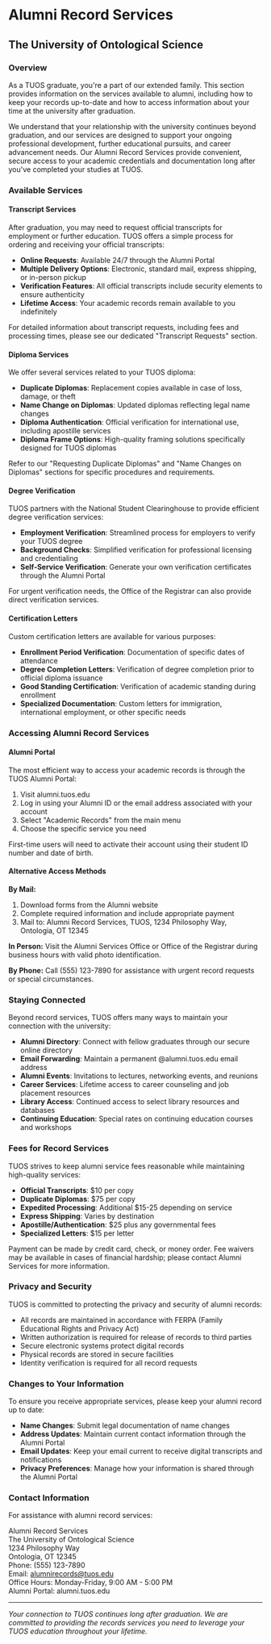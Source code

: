 # Alumni Record Services

## The University of Ontological Science

### Overview

As a TUOS graduate, you're a part of our extended family. This section provides information on the services available to alumni, including how to keep your records up-to-date and how to access information about your time at the university after graduation.

We understand that your relationship with the university continues beyond graduation, and our services are designed to support your ongoing professional development, further educational pursuits, and career advancement needs. Our Alumni Record Services provide convenient, secure access to your academic credentials and documentation long after you've completed your studies at TUOS.

### Available Services

#### Transcript Services

After graduation, you may need to request official transcripts for employment or further education. TUOS offers a simple process for ordering and receiving your official transcripts:

* **Online Requests**: Available 24/7 through the Alumni Portal
* **Multiple Delivery Options**: Electronic, standard mail, express shipping, or in-person pickup
* **Verification Features**: All official transcripts include security elements to ensure authenticity
* **Lifetime Access**: Your academic records remain available to you indefinitely

For detailed information about transcript requests, including fees and processing times, please see our dedicated "Transcript Requests" section.

#### Diploma Services

We offer several services related to your TUOS diploma:

* **Duplicate Diplomas**: Replacement copies available in case of loss, damage, or theft
* **Name Change on Diplomas**: Updated diplomas reflecting legal name changes
* **Diploma Authentication**: Official verification for international use, including apostille services
* **Diploma Frame Options**: High-quality framing solutions specifically designed for TUOS diplomas

Refer to our "Requesting Duplicate Diplomas" and "Name Changes on Diplomas" sections for specific procedures and requirements.

#### Degree Verification

TUOS partners with the National Student Clearinghouse to provide efficient degree verification services:

* **Employment Verification**: Streamlined process for employers to verify your TUOS degree
* **Background Checks**: Simplified verification for professional licensing and credentialing
* **Self-Service Verification**: Generate your own verification certificates through the Alumni Portal

For urgent verification needs, the Office of the Registrar can also provide direct verification services.

#### Certification Letters

Custom certification letters are available for various purposes:

* **Enrollment Period Verification**: Documentation of specific dates of attendance
* **Degree Completion Letters**: Verification of degree completion prior to official diploma issuance
* **Good Standing Certification**: Verification of academic standing during enrollment
* **Specialized Documentation**: Custom letters for immigration, international employment, or other specific needs

### Accessing Alumni Record Services

#### Alumni Portal

The most efficient way to access your academic records is through the TUOS Alumni Portal:

1. Visit alumni.tuos.edu
2. Log in using your Alumni ID or the email address associated with your account
3. Select "Academic Records" from the main menu
4. Choose the specific service you need

First-time users will need to activate their account using their student ID number and date of birth.

#### Alternative Access Methods

**By Mail:**
1. Download forms from the Alumni website
2. Complete required information and include appropriate payment
3. Mail to: Alumni Record Services, TUOS, 1234 Philosophy Way, Ontologia, OT 12345

**In Person:**
Visit the Alumni Services Office or Office of the Registrar during business hours with valid photo identification.

**By Phone:**
Call (555) 123-7890 for assistance with urgent record requests or special circumstances.

### Staying Connected

Beyond record services, TUOS offers many ways to maintain your connection with the university:

* **Alumni Directory**: Connect with fellow graduates through our secure online directory
* **Email Forwarding**: Maintain a permanent @alumni.tuos.edu email address
* **Alumni Events**: Invitations to lectures, networking events, and reunions
* **Career Services**: Lifetime access to career counseling and job placement resources
* **Library Access**: Continued access to select library resources and databases
* **Continuing Education**: Special rates on continuing education courses and workshops

### Fees for Record Services

TUOS strives to keep alumni service fees reasonable while maintaining high-quality services:

* **Official Transcripts**: $10 per copy
* **Duplicate Diplomas**: $75 per copy
* **Expedited Processing**: Additional $15-25 depending on service
* **Express Shipping**: Varies by destination
* **Apostille/Authentication**: $25 plus any governmental fees
* **Specialized Letters**: $15 per letter

Payment can be made by credit card, check, or money order. Fee waivers may be available in cases of financial hardship; please contact Alumni Services for more information.

### Privacy and Security

TUOS is committed to protecting the privacy and security of alumni records:

* All records are maintained in accordance with FERPA (Family Educational Rights and Privacy Act)
* Written authorization is required for release of records to third parties
* Secure electronic systems protect digital records
* Physical records are stored in secure facilities
* Identity verification is required for all record requests

### Changes to Your Information

To ensure you receive appropriate services, please keep your alumni record up to date:

* **Name Changes**: Submit legal documentation of name changes
* **Address Updates**: Maintain current contact information through the Alumni Portal
* **Email Updates**: Keep your email current to receive digital transcripts and notifications
* **Privacy Preferences**: Manage how your information is shared through the Alumni Portal

### Contact Information

For assistance with alumni record services:

Alumni Record Services  
The University of Ontological Science  
1234 Philosophy Way  
Ontologia, OT 12345  
Phone: (555) 123-7890  
Email: alumnirecords@tuos.edu  
Office Hours: Monday-Friday, 9:00 AM - 5:00 PM  
Alumni Portal: alumni.tuos.edu

---

*Your connection to TUOS continues long after graduation. We are committed to providing the records services you need to leverage your TUOS education throughout your lifetime.*